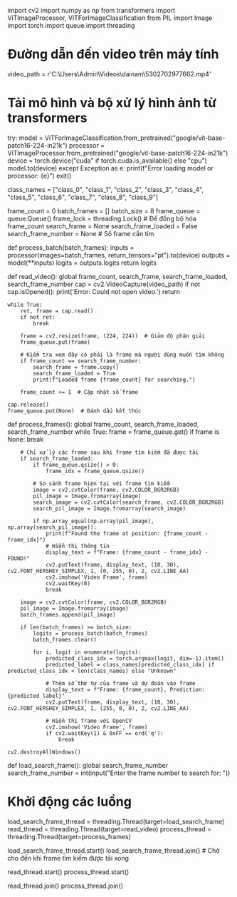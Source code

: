 import cv2
import numpy as np
from transformers import ViTImageProcessor, ViTForImageClassification
from PIL import Image
import torch
import queue
import threading

# Đường dẫn đến video trên máy tính
video_path = r'C:\Users\Admin\Videos\dainam\5302702977662.mp4'

# Tải mô hình và bộ xử lý hình ảnh từ transformers
try:
    model = ViTForImageClassification.from_pretrained("google/vit-base-patch16-224-in21k")
    processor = ViTImageProcessor.from_pretrained("google/vit-base-patch16-224-in21k")
    device = torch.device("cuda" if torch.cuda.is_available() else "cpu")
    model.to(device)
except Exception as e:
    print(f"Error loading model or processor: {e}")
    exit()

class_names = ["class_0", "class_1", "class_2", "class_3", "class_4",
                "class_5", "class_6", "class_7", "class_8", "class_9"]

frame_count = 0
batch_frames = []
batch_size = 8
frame_queue = queue.Queue()
frame_lock = threading.Lock()  # Để đồng bộ hóa frame_count
search_frame = None
search_frame_loaded = False
search_frame_number = None  # Số frame cần tìm

def process_batch(batch_frames):
    inputs = processor(images=batch_frames, return_tensors="pt").to(device)
    outputs = model(**inputs)
    logits = outputs.logits
    return logits

def read_video():
    global frame_count, search_frame, search_frame_loaded, search_frame_number
    cap = cv2.VideoCapture(video_path)
    if not cap.isOpened():
        print('Error: Could not open video.')
        return

    while True:
        ret, frame = cap.read()
        if not ret:
            break

        frame = cv2.resize(frame, (224, 224))  # Giảm độ phân giải
        frame_queue.put(frame)

        # Kiểm tra xem đây có phải là frame mà người dùng muốn tìm không
        if frame_count == search_frame_number:
            search_frame = frame.copy()
            search_frame_loaded = True
            print(f"Loaded frame {frame_count} for searching.")

        frame_count += 1  # Cập nhật số frame

    cap.release()
    frame_queue.put(None)  # Đánh dấu kết thúc

def process_frames():
    global frame_count, search_frame_loaded, search_frame_number
    while True:
        frame = frame_queue.get()
        if frame is None:
            break

        # Chỉ xử lý các frame sau khi frame tìm kiếm đã được tải
        if search_frame_loaded:
            if frame_queue.qsize() > 0:
                frame_idx = frame_queue.qsize()

            # So sánh frame hiện tại với frame tìm kiếm
            image = cv2.cvtColor(frame, cv2.COLOR_BGR2RGB)
            pil_image = Image.fromarray(image)
            search_image = cv2.cvtColor(search_frame, cv2.COLOR_BGR2RGB)
            search_pil_image = Image.fromarray(search_image)

            if np.array_equal(np.array(pil_image), np.array(search_pil_image)):
                print(f"Found the frame at position: {frame_count - frame_idx}")
                # Hiển thị thông tin
                display_text = f"Frame: {frame_count - frame_idx} - FOUND!"
                cv2.putText(frame, display_text, (10, 30), cv2.FONT_HERSHEY_SIMPLEX, 1, (0, 255, 0), 2, cv2.LINE_AA)
                cv2.imshow('Video Frame', frame)
                cv2.waitKey(0)
                break

        image = cv2.cvtColor(frame, cv2.COLOR_BGR2RGB)
        pil_image = Image.fromarray(image)
        batch_frames.append(pil_image)

        if len(batch_frames) >= batch_size:
            logits = process_batch(batch_frames)
            batch_frames.clear()

            for i, logit in enumerate(logits):
                predicted_class_idx = torch.argmax(logit, dim=-1).item()
                predicted_label = class_names[predicted_class_idx] if predicted_class_idx < len(class_names) else "Unknown"

                # Thêm số thứ tự của frame và dự đoán vào frame
                display_text = f"Frame: {frame_count}, Prediction: {predicted_label}"
                cv2.putText(frame, display_text, (10, 30), cv2.FONT_HERSHEY_SIMPLEX, 1, (255, 0, 0), 2, cv2.LINE_AA)

                # Hiển thị frame với OpenCV
                cv2.imshow('Video Frame', frame)
                if cv2.waitKey(1) & 0xFF == ord('q'):
                    break

    cv2.destroyAllWindows()

def load_search_frame():
    global search_frame_number
    search_frame_number = int(input("Enter the frame number to search for: "))

# Khởi động các luồng
load_search_frame_thread = threading.Thread(target=load_search_frame)
read_thread = threading.Thread(target=read_video)
process_thread = threading.Thread(target=process_frames)

load_search_frame_thread.start()
load_search_frame_thread.join()  # Chờ cho đến khi frame tìm kiếm được tải xong

read_thread.start()
process_thread.start()

read_thread.join()
process_thread.join()
